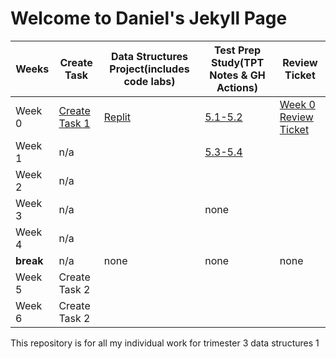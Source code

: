 # Welcome to Daniel's Jekyll Page

|Weeks|Create Task|Data Structures Project(includes code labs)|Test Prep Study(TPT Notes & GH Actions)|Review Ticket|
| - | - | - | - | - | 
|Week 0|[Create Task 1](https://Danny4w.github.io/csp-tri3/Create-Task-Project)|[Replit](https://github.com/Danny4w/csp-tri3/blob/gh-pages/Data-Structures-Project.md)|[5.1-5.2](https://github.com/Danny4w/csp-tri3/blob/gh-pages/Test-Prep-Study.md)|[Week 0 Review Ticket](https://github.com/Danny4w/csp-tri3/issues/1)|
|Week 1|n/a|  |[5.3-5.4](https://github.com/Danny4w/csp-tri3/blob/gh-pages/Test-Prep-Study.md)
|Week 2|n/a|  |
|Week 3|n/a|  | none |
|Week 4|n/a|  |
|**break**| n/a | none | none | none |
|Week 5|Create Task 2|  |
|Week 6|Create Task 2|  |

This repository is for all my individual work for trimester 3 data structures 1

